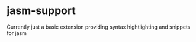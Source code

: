 # jasm-support 

Currently just a basic extension providing syntax hightlighting and snippets for jasm